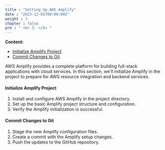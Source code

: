 ```yaml
---
title : "Setting Up AWS Amplify"
date : "2023-12-01T00:00:00Z"
weight : 3
chapter : false
pre : " <b> 3. </b> "
---
```


**Content:**
- [Initialize Amplify Project](3.1-initialize-amplify-project/)
- [Commit Changes to Git](3.2-commit-changes-to-git/)

AWS Amplify provides a complete platform for building full-stack applications with cloud services. In this section, we'll initialize Amplify in the project to prepare for AWS resource integration and backend services.

#### Initialize Amplify Project

1. Install and configure AWS Amplify in the project directory.
2. Set up the basic Amplify project structure and configuration.
3. Verify the Amplify initialization is successful.

#### Commit Changes to Git

1. Stage the new Amplify configuration files.
2. Create a commit with the Amplify setup changes.
3. Push the updates to the GitHub repository.

